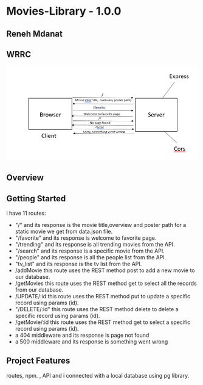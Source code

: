 # Movies-Library - 1.0.0

## Reneh Mdanat

## WRRC
![WRRC](./Assets/WRRC.png)

## Overview

## Getting Started
i have 11 routes:
- "/" and its response is the movie title,overview and poster path for a static movie we get from data.json file.
- "/favorite" and its response is welcome to favorite page.
- "/trending" and its response is all trending movies from the API.
- "/search" and its response is a specific movie from the API.
- "/people" and its response is all the people list from the API.
- "tv_list" and its response is the tv list from the API.
- /addMovie this route uses the REST method post to add a new movie to our database.
- /getMovies this route uses the REST method get to select all the records from our database.
- /UPDATE/:id this route uses the REST method put to update a specific record using params (id).
- "/DELETE/:id" this route uses the REST method delete to delete a specific record using params (id).
- /getMovie/:id this route uses the REST method get to select a specific record using params (id).
- a 404 middleware and its response is page not found
- a 500 middleware and its response is something went wrong

## Project Features
routes, npm. , API and i connected with a local database using pg library.